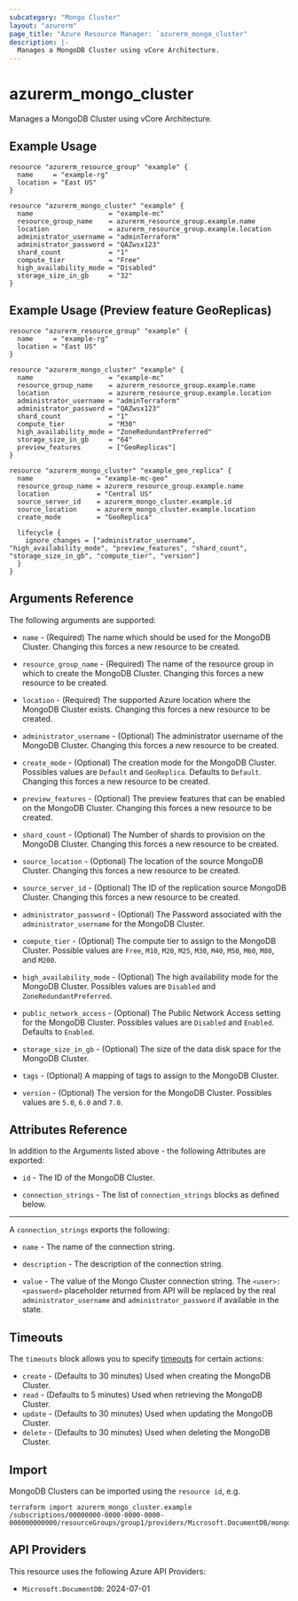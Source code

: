 ```yaml
---
subcategory: "Mongo Cluster"
layout: "azurerm"
page_title: "Azure Resource Manager: `azurerm_mongo_cluster"
description: |-
  Manages a MongoDB Cluster using vCore Architecture.
---
```


# azurerm_mongo_cluster

Manages a MongoDB Cluster using vCore Architecture.

## Example Usage

```hcl
resource "azurerm_resource_group" "example" {
  name     = "example-rg"
  location = "East US"
}

resource "azurerm_mongo_cluster" "example" {
  name                   = "example-mc"
  resource_group_name    = azurerm_resource_group.example.name
  location               = azurerm_resource_group.example.location
  administrator_username = "adminTerraform"
  administrator_password = "QAZwsx123"
  shard_count            = "1"
  compute_tier           = "Free"
  high_availability_mode = "Disabled"
  storage_size_in_gb     = "32"
}

```

## Example Usage (Preview feature GeoReplicas)

```hcl
resource "azurerm_resource_group" "example" {
  name     = "example-rg"
  location = "East US"
}

resource "azurerm_mongo_cluster" "example" {
  name                   = "example-mc"
  resource_group_name    = azurerm_resource_group.example.name
  location               = azurerm_resource_group.example.location
  administrator_username = "adminTerraform"
  administrator_password = "QAZwsx123"
  shard_count            = "1"
  compute_tier           = "M30"
  high_availability_mode = "ZoneRedundantPreferred"
  storage_size_in_gb     = "64"
  preview_features       = ["GeoReplicas"]
}

resource "azurerm_mongo_cluster" "example_geo_replica" {
  name                = "example-mc-geo"
  resource_group_name = azurerm_resource_group.example.name
  location            = "Central US"
  source_server_id    = azurerm_mongo_cluster.example.id
  source_location     = azurerm_mongo_cluster.example.location
  create_mode         = "GeoReplica"

  lifecycle {
    ignore_changes = ["administrator_username", "high_availability_mode", "preview_features", "shard_count", "storage_size_in_gb", "compute_tier", "version"]
  }
}
```

## Arguments Reference

The following arguments are supported:

* `name` - (Required) The name which should be used for the MongoDB Cluster. Changing this forces a new resource to be created.

* `resource_group_name` - (Required) The name of the resource group in which to create the MongoDB Cluster. Changing this forces a new resource to be created.

* `location` - (Required) The supported Azure location where the MongoDB Cluster exists. Changing this forces a new resource to be created.

* `administrator_username` - (Optional) The administrator username of the MongoDB Cluster. Changing this forces a new resource to be created.

* `create_mode` - (Optional) The creation mode for the MongoDB Cluster. Possibles values are `Default` and `GeoReplica`. Defaults to `Default`. Changing this forces a new resource to be created.

* `preview_features` - (Optional) The preview features that can be enabled on the MongoDB Cluster. Changing this forces a new resource to be created.

* `shard_count` -  (Optional) The Number of shards to provision on the MongoDB Cluster. Changing this forces a new resource to be created.

* `source_location` - (Optional) The location of the source MongoDB Cluster. Changing this forces a new resource to be created.

* `source_server_id` - (Optional) The ID of the replication source MongoDB Cluster. Changing this forces a new resource to be created.

* `administrator_password` - (Optional) The Password associated with the `administrator_username` for the MongoDB Cluster.

* `compute_tier` - (Optional) The compute tier to assign to the MongoDB Cluster. Possible values are `Free`, `M10`, `M20`, `M25`, `M30`, `M40`, `M50`, `M60`, `M80`, and `M200`.

* `high_availability_mode` - (Optional) The high availability mode for the MongoDB Cluster. Possibles values are `Disabled` and `ZoneRedundantPreferred`.

* `public_network_access` - (Optional) The Public Network Access setting for the MongoDB Cluster. Possibles values are `Disabled` and `Enabled`. Defaults to `Enabled`.

* `storage_size_in_gb` - (Optional) The size of the data disk space for the MongoDB Cluster.

* `tags` - (Optional) A mapping of tags to assign to the MongoDB Cluster.

* `version` - (Optional) The version for the MongoDB Cluster. Possibles values are `5.0`, `6.0` and `7.0`.

## Attributes Reference

In addition to the Arguments listed above - the following Attributes are exported:

* `id` - The ID of the MongoDB Cluster.

* `connection_strings` - The list of `connection_strings` blocks as defined below.

---

A `connection_strings` exports the following:

* `name` - The name of the connection string.

* `description` - The description of the connection string.

* `value` - The value of the Mongo Cluster connection string. The `<user>:<password>` placeholder returned from API will be replaced by the real `administrator_username` and `administrator_password` if available in the state.

## Timeouts

The `timeouts` block allows you to specify [timeouts](https://www.terraform.io/language/resources/syntax#operation-timeouts) for certain actions:

* `create` - (Defaults to 30 minutes) Used when creating the MongoDB Cluster.
* `read` - (Defaults to 5 minutes) Used when retrieving the MongoDB Cluster.
* `update` - (Defaults to 30 minutes) Used when updating the MongoDB Cluster.
* `delete` - (Defaults to 30 minutes) Used when deleting the MongoDB Cluster.

## Import

MongoDB Clusters can be imported using the `resource id`, e.g.

```shell
terraform import azurerm_mongo_cluster.example /subscriptions/00000000-0000-0000-0000-000000000000/resourceGroups/group1/providers/Microsoft.DocumentDB/mongoClusters/myMongoCluster
```

## API Providers
<!-- This section is generated, changes will be overwritten -->
This resource uses the following Azure API Providers:

* `Microsoft.DocumentDB`: 2024-07-01
